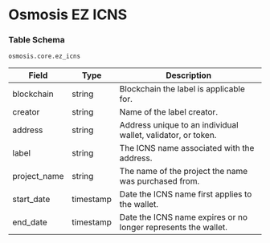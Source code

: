 # Osmosis EZ ICNS

### Table Schema

`osmosis.core.ez_icns`

| Field         | Type      | Description                                                     |
| ------------- | --------- | --------------------------------------------------------------- |
| blockchain    | string    | Blockchain the label is applicable for.                         |
| creator       | string    | Name of the label creator.                                      |
| address       | string    | Address unique to an individual wallet, validator, or token.    |
| label         | string    | The ICNS name associated with the address.                      |
| project\_name | string    | The name of the project the name was purchased from.            |
| start\_date   | timestamp | Date the ICNS name first applies to the wallet.                 |
| end\_date     | timestamp | Date the ICNS name expires or no longer represents the wallet.  |
